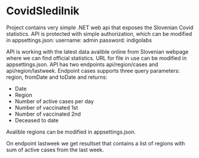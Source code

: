 # CovidSledilnik
Project contains very simple .NET web api that exposes the Slovenian Covid statistics.
API is protected with simple authorization, which can be modified in appsettings.json:
username: admin
password: indigolabs

API is working with the latest data avalible online from Slovenian webpage where we can find official statistics.
URL for file in use can be modified in appsettings.json.
API has two endpoints api/region/cases and api/region/lastweek.
Endpoint cases supports three query parameters: region, fromDate and toDate and returns:
- Date
- Region
- Number of active cases per day
- Number of vaccinated 1st
- Number of vaccinated 2nd
- Deceased to date

Avalible regions can be modified in appsettings.json.

On endpoint lastweek we get resultset that contains a list of regions with sum of active cases from the last week.
